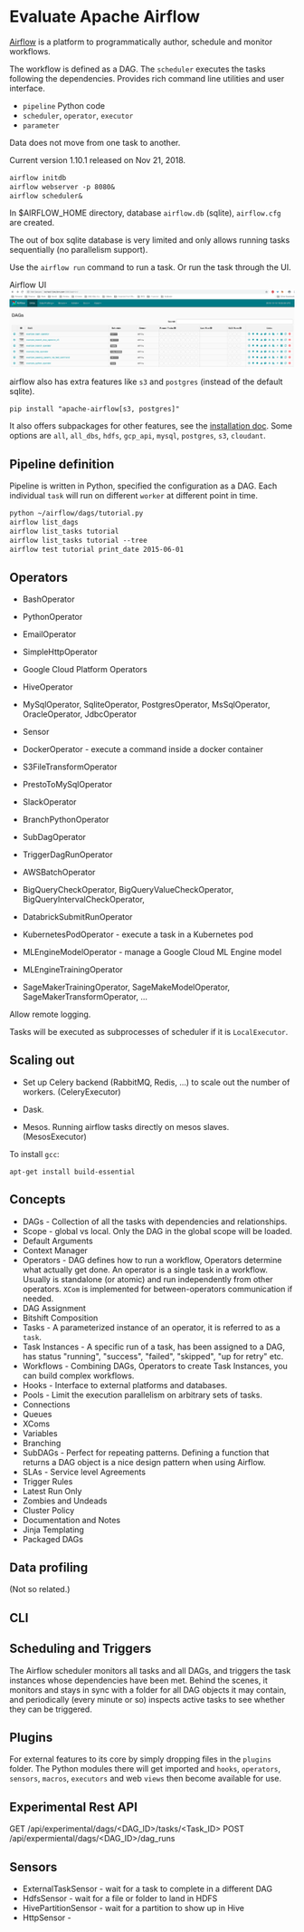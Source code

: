 # Evaluate Apache Airflow

[Airflow](https://airflow.apache.org/) is a platform to programmatically author, schedule and monitor workflows.

The workflow is defined as a DAG. The `scheduler` executes the tasks following the dependencies. Provides rich command line utilities and user interface.

* `pipeline` Python code
* `scheduler`, `operator`, `executor`
* `parameter`

Data does not move from one task to another.

Current version 1.10.1 released on Nov 21, 2018.

```command line
airflow initdb
airflow webserver -p 8080&
airflow scheduler&
```

In $AIRFLOW_HOME directory, database `airflow.db` (sqlite), `airflow.cfg` are created.

The out of box sqlite database is very limited and only allows running tasks sequentially (no parallelism support).

Use the `airflow run` command to run a task. Or run the task through the UI.

Airflow UI ![UI](images/airflow-ui.png)

airflow also has extra features like `s3` and `postgres` (instead of the default sqlite).

```command line
pip install "apache-airflow[s3, postgres]"
```

It also offers subpackages for other features, see the [installation doc](https://airflow.apache.org/installation.html). Some options are `all`, `all_dbs`, `hdfs`, `gcp_api`, `mysql`, `postgres`, `s3`, `cloudant`.

## Pipeline definition

Pipeline is written in Python, specified the configuration as a DAG. Each individual `task` will run on different `worker` at different point in time.

```command line
python ~/airflow/dags/tutorial.py
airflow list_dags
airflow list_tasks tutorial
airflow list_tasks tutorial --tree
airflow test tutorial print_date 2015-06-01
```

## Operators

* BashOperator

* PythonOperator

* EmailOperator

* SimpleHttpOperator

* Google Cloud Platform Operators

* HiveOperator

* MySqlOperator, SqliteOperator, PostgresOperator, MsSqlOperator, OracleOperator, JdbcOperator

* Sensor

* DockerOperator - execute a command inside a docker container

* S3FileTransformOperator

* PrestoToMySqlOperator

* SlackOperator

* BranchPythonOperator

* SubDagOperator

* TriggerDagRunOperator

* AWSBatchOperator

* BigQueryCheckOperator, BigQueryValueCheckOperator, BigQueryIntervalCheckOperator,

* DatabrickSubmitRunOperator

* KubernetesPodOperator - execute a task in a Kubernetes pod

* MLEngineModelOperator - manage a Google Cloud ML Engine model

* MLEngineTrainingOperator

* SageMakerTrainingOperator, SageMakeModelOperator, SageMakerTransformOperator, ...

Allow remote logging.

Tasks will be executed as subprocesses of scheduler if it is `LocalExecutor`.

## Scaling out

* Set up Celery backend (RabbitMQ, Redis, ...) to scale out the number of workers. (CeleryExecutor)

* Dask.

* Mesos. Running airflow tasks directly on mesos slaves. (MesosExecutor)

To install `gcc`:

```command line
apt-get install build-essential
```

## Concepts

* DAGs - Collection of all the tasks with dependencies and relationships.
* Scope - global vs local. Only the DAG in the global scope will be loaded.
* Default Arguments
* Context Manager
* Operators - DAG defines how to run a workflow, Operators determine what actually get done. An operator is a single task in a workflow. Usually is standalone (or atomic) and run independently from other operators. `XCom` is implemented for between-operators communication if needed.
* DAG Assignment
* Bitshift Composition
* Tasks - A parameterized instance of an operator, it is referred to as a `task`.
* Task Instances - A specific run of a task, has been assigned to a DAG, has status "running", "success", "failed", "skipped", "up for retry" etc.
* Workflows - Combining DAGs, Operators to create Task Instances, you can build complex workflows.
* Hooks - Interface to external platforms and databases.
* Pools - Limit the execution parallelism on arbitrary sets of tasks.
* Connections
* Queues
* XComs
* Variables
* Branching
* SubDAGs - Perfect for repeating patterns. Defining a function that returns a DAG object is a nice design pattern when using Airflow.
* SLAs - Service level Agreements
* Trigger Rules
* Latest Run Only
* Zombies and Undeads
* Cluster Policy
* Documentation and Notes
* Jinja Templating
* Packaged DAGs

## Data profiling
(Not so related.)

## CLI

## Scheduling and Triggers

The Airflow scheduler monitors all tasks and all DAGs, and triggers the task instances whose dependencies have been met. Behind the scenes, it monitors and stays in sync with a folder for all DAG objects it may contain, and periodically (every minute or so) inspects active tasks to see whether they can be triggered.

## Plugins

For external features to its core by simply dropping files in the `plugins` folder. The Python modules there will get imported and `hooks`, `operators`, `sensors`, `macros`, `executors` and web `views` then become available for use.

## Experimental Rest API

GET /api/experimental/dags/<DAG_ID>/tasks/<Task_ID>
POST /api/expermiental/dags/<DAG_ID>/dag_runs

## Sensors

* ExternalTaskSensor - wait for a task to complete in a different DAG
* HdfsSensor - wait for a file or folder to land in HDFS
* HivePartitionSensor - wait for a partition to show up in Hive
* HttpSensor -
